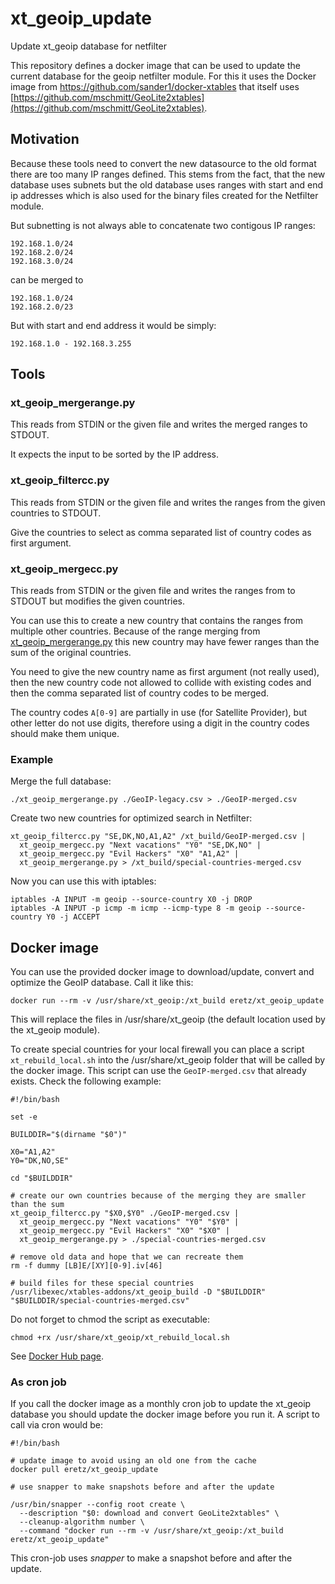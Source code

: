 # xt_geoip_update
Update xt_geoip database for netfilter

This repository defines a docker image that can be used to update the current database for the geoip netfilter module. For this it uses the Docker image from https://github.com/sander1/docker-xtables that itself uses [https://github.com/mschmitt/GeoLite2xtables](https://github.com/mschmitt/GeoLite2xtables).


## Motivation

Because these tools need to convert the new datasource to the old format there are too many IP ranges defined. This stems from the fact, that the new database uses subnets but the old database uses ranges with start and end ip addresses which is also used for the binary files created for the Netfilter module.

But subnetting is not always able to concatenate two contigous IP ranges:

    192.168.1.0/24
    192.168.2.0/24
    192.168.3.0/24

can be merged to

    192.168.1.0/24
    192.168.2.0/23

But with start and end address it would be simply:

    192.168.1.0 - 192.168.3.255

## Tools

### xt_geoip_mergerange.py

This reads from STDIN or the given file and writes the merged ranges to STDOUT.

It expects the input to be sorted by the IP address.


### xt_geoip_filtercc.py

This reads from STDIN or the given file and writes the ranges from the given countries to STDOUT.

Give the countries to select as comma separated list of country codes as first argument.


### xt_geoip_mergecc.py

This reads from STDIN or the given file and writes the ranges from to STDOUT but modifies the given countries.

You can use this to create a new country that contains the ranges from multiple other countries. Because of the range merging from [xt_geoip_mergerange.py](#xt_geoip_mergerangepy) this new country may have fewer ranges than the sum of the original countries.

You need to give the new country name as first argument (not really used), then the new country code not allowed to collide with existing codes and then the comma separated list of country codes to be merged.

The country codes `A[0-9]` are partially in use (for Satellite Provider), but other letter do not use digits, therefore using a digit in the country codes should make them unique.


### Example

Merge the full database:

    ./xt_geoip_mergerange.py ./GeoIP-legacy.csv > ./GeoIP-merged.csv

Create two new countries for optimized search in Netfilter:

    xt_geoip_filtercc.py "SE,DK,NO,A1,A2" /xt_build/GeoIP-merged.csv |
      xt_geoip_mergecc.py "Next vacations" "Y0" "SE,DK,NO" |
      xt_geoip_mergecc.py "Evil Hackers" "X0" "A1,A2" |
      xt_geoip_mergerange.py > /xt_build/special-countries-merged.csv

Now you can use this with iptables:

    iptables -A INPUT -m geoip --source-country X0 -j DROP
    iptables -A INPUT -p icmp -m icmp --icmp-type 8 -m geoip --source-country Y0 -j ACCEPT


## Docker image

You can use the provided docker image to download/update, convert and optimize the GeoIP database. Call it like this:

    docker run --rm -v /usr/share/xt_geoip:/xt_build eretz/xt_geoip_update

This will replace the files in /usr/share/xt_geoip (the default location used by the xt_geoip module).


To create special countries for your local firewall you can place a script `xt_rebuild_local.sh` into the /usr/share/xt_geoip folder that will be called by the docker image. This script can use the `GeoIP-merged.csv` that already exists. Check the following example:

    #!/bin/bash

    set -e

    BUILDDIR="$(dirname "$0")"

    X0="A1,A2"
    Y0="DK,NO,SE"

    cd "$BUILDDIR"

    # create our own countries because of the merging they are smaller than the sum
    xt_geoip_filtercc.py "$X0,$Y0" ./GeoIP-merged.csv |
      xt_geoip_mergecc.py "Next vacations" "Y0" "$Y0" |
      xt_geoip_mergecc.py "Evil Hackers" "X0" "$X0" |
      xt_geoip_mergerange.py > ./special-countries-merged.csv

    # remove old data and hope that we can recreate them
    rm -f dummy [LB]E/[XY][0-9].iv[46]

    # build files for these special countries
    /usr/libexec/xtables-addons/xt_geoip_build -D "$BUILDDIR" "$BUILDDIR/special-countries-merged.csv"

Do not forget to chmod the script as executable:

    chmod +rx /usr/share/xt_geoip/xt_rebuild_local.sh

See [Docker Hub page](https://hub.docker.com/r/eretz/xt_geoip_update).

### As cron job

If you call the docker image as a monthly cron job to update the xt_geoip database you should update the docker image before you run it. A script to call via cron would be:

    #!/bin/bash

    # update image to avoid using an old one from the cache
    docker pull eretz/xt_geoip_update

    # use snapper to make snapshots before and after the update

    /usr/bin/snapper --config root create \
      --description "$0: download and convert GeoLite2xtables" \
      --cleanup-algorithm number \
      --command "docker run --rm -v /usr/share/xt_geoip:/xt_build eretz/xt_geoip_update"

This cron-job uses *snapper* to make a snapshot before and after the update.
